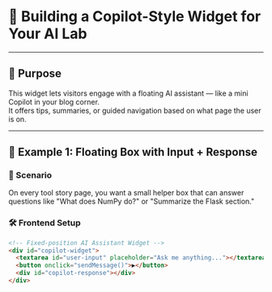 # 💬 Building a Copilot-Style Widget for Your AI Lab

---

## 📌 Purpose

This widget lets visitors engage with a floating AI assistant — like a mini Copilot in your blog corner.  
It offers tips, summaries, or guided navigation based on what page the user is on.

---

## 🧩 Example 1: Floating Box with Input + Response

### 🧠 Scenario  
On every tool story page, you want a small helper box that can answer questions like "What does NumPy do?" or "Summarize the Flask section."

### 🛠️ Frontend Setup  

```html
<!-- Fixed-position AI Assistant Widget -->
<div id="copilot-widget">
  <textarea id="user-input" placeholder="Ask me anything..."></textarea>
  <button onclick="sendMessage()">▶</button>
  <div id="copilot-response"></div>
</div>
